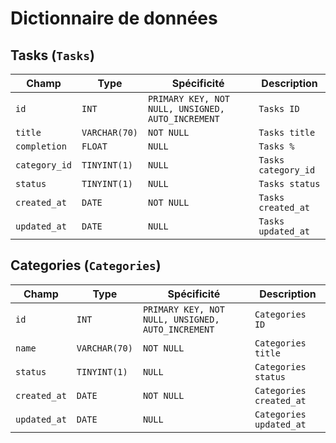 # Dictionnaire de données
## Tasks (`Tasks`)
|Champ|Type|Spécificité|Description|
|-|-|-|-|
|`id`|`INT`|`PRIMARY KEY, NOT NULL, UNSIGNED, AUTO_INCREMENT`|`Tasks ID`|
|`title`|`VARCHAR(70)`|`NOT NULL`|`Tasks title`|
|`completion`|`FLOAT`|`NULL`|`Tasks %`|
|`category_id`|`TINYINT(1)`|`NULL`|`Tasks category_id`|
|`status`|`TINYINT(1)`|`NULL`|`Tasks status`|
|`created_at`|`DATE`|`NOT NULL`|`Tasks created_at`|
|`updated_at`|`DATE`|`NULL`|`Tasks updated_at`|
## Categories (`Categories`)
|Champ|Type|Spécificité|Description|
|-|-|-|-|
|`id`|`INT`|`PRIMARY KEY, NOT NULL, UNSIGNED, AUTO_INCREMENT`|`Categories ID`|
|`name`|`VARCHAR(70)`|`NOT NULL`|`Categories title`|
|`status`|`TINYINT(1)`|`NULL`|`Categories status`|
|`created_at`|`DATE`|`NOT NULL`|`Categories created_at`|
|`updated_at`|`DATE`|`NULL`|`Categories updated_at`|
